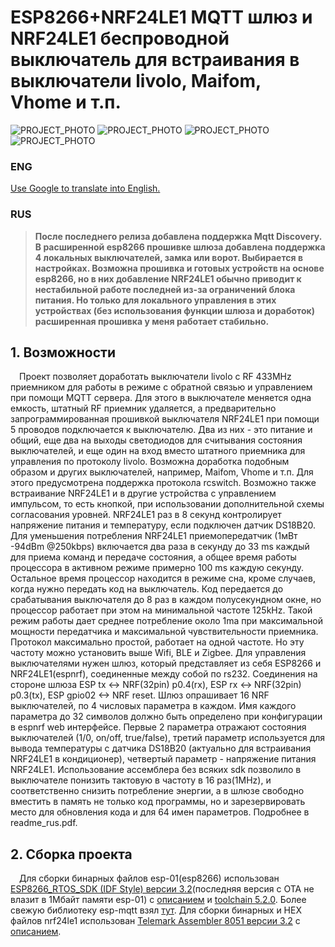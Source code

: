 # ESP8266+NRF24LE1 MQTT шлюз и NRF24LE1 беспроводной выключатель для встраивания в выключатели livolo, Maifom, Vhome и т.п.
![PROJECT_PHOTO](https://raw.githubusercontent.com/alutov/nrf24le1-espnrf_gateway_and_remote_switch_for_livolo_etc/master/other/livolo1.jpg)
![PROJECT_PHOTO](https://raw.githubusercontent.com/alutov/nrf24le1-espnrf_gateway_and_remote_switch_for_livolo_etc/master/other/livolo2.jpg)
![PROJECT_PHOTO](https://raw.githubusercontent.com/alutov/nrf24le1-espnrf_gateway_and_remote_switch_for_livolo_etc/master/other/espnrf3.jpg)
![PROJECT_PHOTO]( https://raw.githubusercontent.com/alutov/nrf24le1-espnrf_gateway_and_remote_switch_for_livolo_etc/master/other/espnrf4.jpg)
### ENG<br>
[Use Google to translate into English.](https://translate.google.com/translate?hl=ru&sl=ru&tl=en&u=https%3A%2F%2Fgithub.com%2Falutov%2Fnrf24le1-espnrf_gateway_and_remote_switch_for_livolo_etc%2Fblob%2Fmaster%2FREADME.md)<br>
### RUS<br>
> **После последнего релиза добавлена поддержка Mqtt Discovery. В расширенной esp8266 прошивке шлюза добавлена поддержка 4 локальных выключателей, замка или ворот. Выбирается в настройках. Возможна прошивка и готовых устройств на основе esp8266, но в них добавление NRF24LE1 обычно приводит к нестабильной работе последней из-за ограничений блока питания. Но только для локального управления в этих устройствах (без использования функции шлюза и доработок) расширенная прошивка у меня работает стабильно.**

## 1. Возможности
&emsp;Проект позволяет доработать выключатели livolo с RF 433MHz приемником для работы в режиме с обратной связью и управлением при помощи MQTT сервера. Для этого в выключателе меняется одна емкость, штатный RF приемник удаляется, а предварительно запрограммированная прошивкой выключателя NRF24LE1 при помощи 5 проводов подключается к выключателю. Два из них - это питание и общий, еще два на выходы светодиодов для считывания состояния  выключателей, и еще один на вход вместо штатного приемника для управления по протоколу livolo. Возможна доработка подобным образом и других выключателей, например, Maifom, Vhome и т.п. Для этого предусмотрена поддержка протокола rcswitch. Возможно также встраивание NRF24LE1 и в другие устройства с управлением импульсом, то есть кнопкой, при использовании дополнительной схемы согласования уровней. NRF24LE1 раз в 8 секунд контролирует напряжение питания и температуру, если подключен датчик DS18B20. Для уменьшения потребления NRF24LE1 приемопередатчик (1мВт -94dBm @250kbps) включается два раза в секунду до 33 ms каждый для приема команд и передаче состояния,  а общее время работы процессора в активном режиме примерно 100 ms каждую секунду. Остальное время процессор находится в режиме сна, кроме случаев, когда нужно передать код на выключатель. Код передается до срабатывания выключателя до 8 раз в каждом полусекундном окне, но процессор работает при этом на минимальной частоте 125kHz. Такой режим работы дает среднее потребление  около 1ma при максимальной мощности передатчика и максимальной чувствительности приемника. Протокол максимально простой, работает на одной частоте. Но эту частоту можно установить выше Wifi, BLE и Zigbee. Для управления выключателями нужен шлюз, который представляет из себя ESP8266 и NRF24LE1(espnrf), соединенные между собой по rs232. Соединения на стороне шлюза ESP tx <-> NRF(32pin) p0.4(rx), ESP rx <-> NRF(32pin) p0.3(tx), ESP gpio02 <-> NRF reset. Шлюз опрашивает 16 NRF выключателей, по 4 числовых параметра в каждом. Имя каждого параметра до 32 символов должно быть определено при конфигурации  в espnrf web интерфейсе.  Первые 2 параметра отражают состояния выключателей (1/0, on/off, true/false), третий параметр используется для вывода температуры с датчика DS18B20 (актуально для встраивания NRF24LE1 в кондиционер), четвертый параметр - напряжение питания NRF24LE1. Использование ассемблера без всяких sdk позволило в выключателе понизить тактовую в частоту в 16 раз(1MHz), и соответственно снизить потребление энергии, а в шлюзе свободно вместить в память не только код программы, но и зарезервировать место для обновления кода и для 64 имен параметров. Подробнее в readme_rus.pdf. 
## 2. Сборка проекта
&emsp;Для сборки бинарных файлов esp-01(esp8266) использован  [ESP8266_RTOS_SDK (IDF Style) версии 3.2](https://codeload.github.com/espressif/ESP8266_RTOS_SDK/zip/v3.2)(последняя версия с OTA не влазит в 1Мбайт памяти esp-01)  c [описанием](https://docs.espressif.com/projects/esp8266-rtos-sdk/en/latest/) и [toolchain 5.2.0](https://dl.espressif.com/dl/xtensa-lx106-elf-win32-1.22.0-92-g8facf4c-5.2.0.tar.gz). Более свежую библиотеку esp-mqtt взял [тут](https://github.com/looi/ESP8266_RTOS_SDK). Для сборки бинарных и HEX файлов nrf24le1 использован  [Telemark Assembler 8051 версии 3.2](http://old-dos.ru/index.php?page=files&mode=files&do=show&id=1385) с [описанием](http://www.cpcalive.com/docs/TASMMAN.HTM).
<br>
